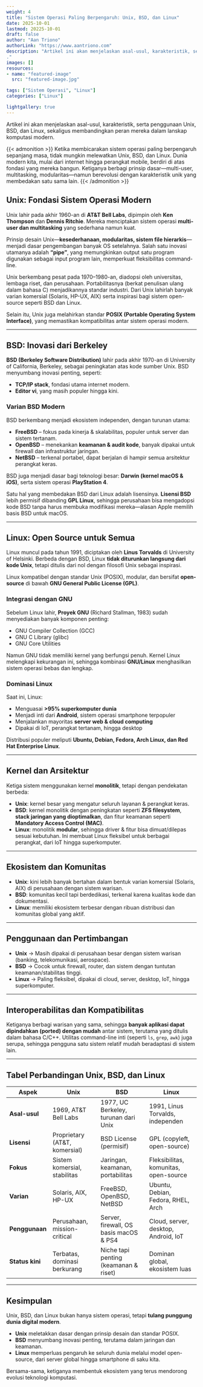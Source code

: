 ```yaml
---
weight: 4
title: "Sistem Operasi Paling Berpengaruh: Unix, BSD, dan Linux"
date: 2025-10-01
lastmod: 20225-10-01
draft: false
author: "Aan Triono"
authorLink: "https://www.aantriono.com"
description: "Artikel ini akan menjelaskan asal-usul, karakteristik, serta penggunaan Unix, BSD, dan Linux, sekaligus membandingkan peran mereka dalam lanskap komputasi modern.
."
images: []
resources:
- name: "featured-image"
  src: "featured-image.jpg"

tags: ["Sistem Operasi", "Linux"]
categories: ["Linux"]

lightgallery: true
---
```


Artikel ini akan menjelaskan asal-usul, karakteristik, serta penggunaan Unix, BSD, dan Linux, sekaligus membandingkan peran mereka dalam lanskap komputasi modern.

<!--more-->

{{< admonition >}}
Ketika membicarakan sistem operasi paling berpengaruh sepanjang masa, tidak mungkin melewatkan Unix, BSD, dan Linux. Dunia modern kita, mulai dari internet hingga perangkat mobile, berdiri di atas fondasi yang mereka bangun. Ketiganya berbagi prinsip dasar—multi-user, multitasking, modularitas—namun berevolusi dengan karakteristik unik yang membedakan satu sama lain.
{{< /admonition >}}

## **Unix: Fondasi Sistem Operasi Modern**  

Unix lahir pada akhir 1960-an di **AT&T Bell Labs**, dipimpin oleh **Ken Thompson** dan **Dennis Ritchie**. Mereka menciptakan sistem operasi **multi-user dan multitasking** yang sederhana namun kuat.  

Prinsip desain Unix—**kesederhanaan, modularitas, sistem file hierarkis**—menjadi dasar pengembangan banyak OS setelahnya. Salah satu inovasi utamanya adalah **“pipe”**, yang memungkinkan output satu program digunakan sebagai input program lain, memperkuat fleksibilitas command-line.  

Unix berkembang pesat pada 1970–1980-an, diadopsi oleh universitas, lembaga riset, dan perusahaan. Portabilitasnya (berkat penulisan ulang dalam bahasa C) menjadikannya standar industri. Dari Unix lahirlah banyak varian komersial (Solaris, HP-UX, AIX) serta inspirasi bagi sistem open-source seperti BSD dan Linux.  

Selain itu, Unix juga melahirkan standar **POSIX (Portable Operating System Interface)**, yang memastikan kompatibilitas antar sistem operasi modern.  

---

## **BSD: Inovasi dari Berkeley**  

**BSD (Berkeley Software Distribution)** lahir pada akhir 1970-an di University of California, Berkeley, sebagai peningkatan atas kode sumber Unix. BSD menyumbang inovasi penting, seperti:  

- **TCP/IP stack**, fondasi utama internet modern.  
- **Editor vi**, yang masih populer hingga kini.  

### **Varian BSD Modern**  
BSD berkembang menjadi ekosistem independen, dengan turunan utama:  

- **FreeBSD** – fokus pada kinerja & skalabilitas, populer untuk server dan sistem tertanam.  
- **OpenBSD** – menekankan **keamanan & audit kode**, banyak dipakai untuk firewall dan infrastruktur jaringan.  
- **NetBSD** – terkenal portabel, dapat berjalan di hampir semua arsitektur perangkat keras.  

BSD juga menjadi dasar bagi teknologi besar: **Darwin (kernel macOS & iOS)**, serta sistem operasi **PlayStation 4**.  

Satu hal yang membedakan BSD dari Linux adalah lisensinya. **Lisensi BSD** lebih permisif dibanding **GPL Linux**, sehingga perusahaan bisa mengadopsi kode BSD tanpa harus membuka modifikasi mereka—alasan Apple memilih basis BSD untuk macOS.  

---

## **Linux: Open Source untuk Semua**  

Linux muncul pada tahun 1991, diciptakan oleh **Linus Torvalds** di University of Helsinki. Berbeda dengan BSD, Linux **tidak diturunkan langsung dari kode Unix**, tetapi ditulis dari nol dengan filosofi Unix sebagai inspirasi.  

Linux kompatibel dengan standar Unix (POSIX), modular, dan bersifat **open-source** di bawah **GNU General Public License (GPL)**.  

### **Integrasi dengan GNU**  
Sebelum Linux lahir, **Proyek GNU** (Richard Stallman, 1983) sudah menyediakan banyak komponen penting:  
- GNU Compiler Collection (GCC)  
- GNU C Library (glibc)  
- GNU Core Utilities  

Namun GNU tidak memiliki kernel yang berfungsi penuh. Kernel Linux melengkapi kekurangan ini, sehingga kombinasi **GNU/Linux** menghasilkan sistem operasi bebas dan lengkap.  

### **Dominasi Linux**  
Saat ini, Linux:  
- Menguasai **>95% superkomputer dunia**  
- Menjadi inti dari **Android**, sistem operasi smartphone terpopuler  
- Menjalankan mayoritas **server web & cloud computing**  
- Dipakai di IoT, perangkat tertanam, hingga desktop  

Distribusi populer meliputi **Ubuntu, Debian, Fedora, Arch Linux, dan Red Hat Enterprise Linux**.  

---

## **Kernel dan Arsitektur**  

Ketiga sistem menggunakan kernel **monolitik**, tetapi dengan pendekatan berbeda:  

- **Unix**: kernel besar yang mengatur seluruh layanan & perangkat keras.  
- **BSD**: kernel monolitik dengan peningkatan seperti **ZFS filesystem**, **stack jaringan yang dioptimalkan**, dan fitur keamanan seperti **Mandatory Access Control (MAC)**.  
- **Linux**: monolitik **modular**, sehingga driver & fitur bisa dimuat/dilepas sesuai kebutuhan. Ini membuat Linux fleksibel untuk berbagai perangkat, dari IoT hingga superkomputer.  

---

## **Ekosistem dan Komunitas**  

- **Unix**: kini lebih banyak bertahan dalam bentuk varian komersial (Solaris, AIX) di perusahaan dengan sistem warisan.  
- **BSD**: komunitas kecil tapi berdedikasi, terkenal karena kualitas kode dan dokumentasi.  
- **Linux**: memiliki ekosistem terbesar dengan ribuan distribusi dan komunitas global yang aktif.  

---

## **Penggunaan dan Pertimbangan**  

- **Unix** → Masih dipakai di perusahaan besar dengan sistem warisan (banking, telekomunikasi, aerospace).  
- **BSD** → Cocok untuk firewall, router, dan sistem dengan tuntutan keamanan/stabilitas tinggi.  
- **Linux** → Paling fleksibel, dipakai di cloud, server, desktop, IoT, hingga superkomputer.  

---

## **Interoperabilitas dan Kompatibilitas**  

Ketiganya berbagi warisan yang sama, sehingga **banyak aplikasi dapat dipindahkan (ported) dengan mudah** antar sistem, terutama yang ditulis dalam bahasa C/C++. Utilitas command-line inti (seperti `ls`, `grep`, `awk`) juga serupa, sehingga pengguna satu sistem relatif mudah beradaptasi di sistem lain.  

---

## **Tabel Perbandingan Unix, BSD, dan Linux**  

| Aspek            | Unix                              | BSD                                        | Linux                                   |
|------------------|-----------------------------------|--------------------------------------------|-----------------------------------------|
| **Asal-usul**    | 1969, AT&T Bell Labs              | 1977, UC Berkeley, turunan dari Unix       | 1991, Linus Torvalds, independen        |
| **Lisensi**      | Proprietary (AT&T, komersial)     | BSD License (permisif)                     | GPL (copyleft, open-source)             |
| **Fokus**        | Sistem komersial, stabilitas      | Jaringan, keamanan, portabilitas           | Fleksibilitas, komunitas, open-source   |
| **Varian**       | Solaris, AIX, HP-UX               | FreeBSD, OpenBSD, NetBSD                   | Ubuntu, Debian, Fedora, RHEL, Arch      |
| **Penggunaan**   | Perusahaan, mission-critical      | Server, firewall, OS basis macOS & PS4     | Cloud, server, desktop, Android, IoT    |
| **Status kini**  | Terbatas, dominasi berkurang      | Niche tapi penting (keamanan & riset)      | Dominan global, ekosistem luas          |

---

## **Kesimpulan**  

Unix, BSD, dan Linux bukan hanya sistem operasi, tetapi **tulang punggung dunia digital modern**.  
- **Unix** meletakkan dasar dengan prinsip desain dan standar POSIX.  
- **BSD** menyumbang inovasi penting, terutama dalam jaringan dan keamanan.  
- **Linux** memperluas pengaruh ke seluruh dunia melalui model open-source, dari server global hingga smartphone di saku kita.  

Bersama-sama, ketiganya membentuk ekosistem yang terus mendorong evolusi teknologi komputasi.  
